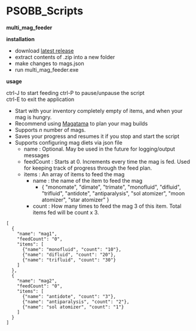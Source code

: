 # PSOBB_Scripts

**multi_mag_feeder**

**installation**

- download [latest release](https://github.com/mattlokk/PSOBB_Scripts/releases/tag/v0.1)
- extract contents of .zip into a new folder
- make changes to mags.json
- run multi_mag_feeder.exe

**usage**

ctrl-J to start feeding 
ctrl-P to pause/unpause the script  
ctrl-E to exit the application
 
 - Start with your inventory completely empty of items, and when your mag is hungry.
 - Recommend using [Magatama](https://www.pioneer2.net/community/threads/magatama-a-modern-mag-planner-calculator-beta-9.4552/) to plan your mag builds 
 - Supports *n* number of mags.
 - Saves your progress and resumes it if you stop and start the script
 - Supports configuring mag diets via json file
	- name : Optional. May be used in the future for logging/output messages
	- feedCount : Starts at 0. Increments every time the mag is fed. Used for keeping track of progress through the feed plan. 
	- items : An array of items to feed the mag
		- name : the name of the item to feed the mag 
			- { "monomate", "dimate", "trimate", "monofluid", "difluid", "trifluid", "antidote", "antiparalysis", "sol atomizer", "moon atomizer", "star atomizer" }
		- count : How many times to feed the mag 3 of this item. Total items fed will be count x 3.



~~~
[
  {
    "name": "mag1",
    "feedCount": "0",
    "items": [
      {"name": "monofluid", "count": "10"},
      {"name": "difluid", "count": "20"},
      {"name": "trifluid", "count": "30"}
    ]
  },
  {
    "name": "mag2",
    "feedCount": "0",
    "items": [
      {"name": "antidote", "count": "3"},
      {"name": "antiparalysis", "count": "2"},
      {"name": "sol atomizer", "count": "1"}
    ]
  }
]
~~~

